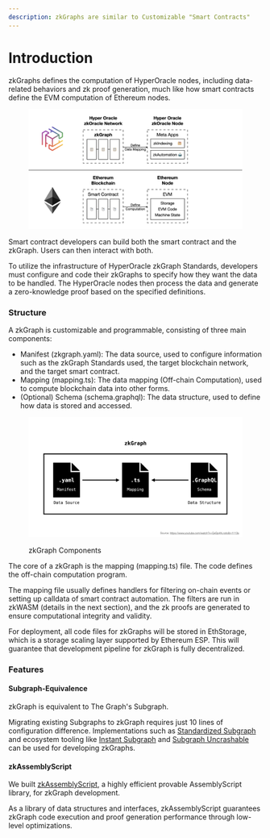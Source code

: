 ```yaml
---
description: zkGraphs are similar to Customizable "Smart Contracts"
---
```


# Introduction

zkGraphs defines the computation of HyperOracle nodes, including data-related behaviors and zk proof generation, much like how smart contracts define the EVM computation of Ethereum nodes.

<figure><img src="../.gitbook/assets/截屏2023-03-11 下午11.56.32.png" alt=""><figcaption></figcaption></figure>

Smart contract developers can build both the smart contract and the zkGraph. Users can then interact with both.

To utilize the infrastructure of HyperOracle zkGraph Standards, developers must configure and code their zkGraphs to specify how they want the data to be handled. The HyperOracle nodes then process the data and generate a zero-knowledge proof based on the specified definitions.

### Structure

A zkGraph is customizable and programmable, consisting of three main components:

* Manifest (zkgraph.yaml): The data source, used to configure information such as the zkGraph Standards used, the target blockchain network, and the target smart contract.
* Mapping (mapping.ts): The data mapping (Off-chain Computation), used to compute blockchain data into other forms.
* (Optional) Schema (schema.graphql): The data structure, used to define how data is stored and accessed.

<figure><img src="../.gitbook/assets/截屏2023-03-14 07.24.03.png" alt=""><figcaption><p>zkGraph Components</p></figcaption></figure>

The core of a zkGraph is the mapping (mapping.ts) file. The code defines the off-chain computation program.

The mapping file usually defines handlers for filtering on-chain events or setting up calldata of smart contract automation. The filters are run in zkWASM (details in the next section), and the zk proofs are generated to ensure computational integrity and validity.

For deployment, all code files for zkGraphs will be stored in EthStorage, which is a storage scaling layer supported by Ethereum ESP. This will guarantee that development pipeline for zkGraph is fully decentralized.

### Features

#### **Subgraph-Equivalence**

zkGraph is equivalent to The Graph's Subgraph.

Migrating existing Subgraphs to zkGraph requires just 10 lines of configuration difference. Implementations such as [Standardized Subgraph](https://github.com/messari/subgraphs) and ecosystem tooling like [Instant Subgraph](https://docs.goldsky.com/indexing/instant-subgraphs) and [Subgraph Uncrashable](https://thegraph.academy/developers/subgraph-uncrashable/) can be used for developing zkGraphs.

#### zkAssemblyScript

We built [zkAssemblyScript](develop-guide/zkgraph-assemblyscript-lib.md), a highly efficient provable AssemblyScript library, for zkGraph development.

As a library of data structures and interfaces, zkAssemblyScript guarantees zkGraph code execution and proof generation performance through low-level optimizations.

